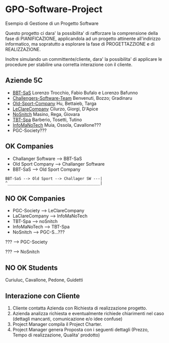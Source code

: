 # GPO-Software-Project
Esempio di Gestione di un Progetto Software

Questo progetto ci dara' la possibilita' di rafforzare la comprensione della fase di PIANIFICAZIONE, applicandola ad un progetto attinente all'indirizzo informatico, ma sopratutto a esplorare la fase di PROGETTAZZIONE e di REALIZZAZIONE.

Inoltre simulando un committente/cliente, dara' la possibilita' di applicare le procedure per stabilire una corretta interazione con il cliente.

## Aziende 5C
* [BBT-SaS](https://github.com/BBT-SaS/Clothamatic)  Lorenzo Trocchio, Fabio Bufalo e Lorenzo Bafunno
* [Challengers-Software-Team](https://github.com/Challengers-Software-Team/RegistroElettronico) Benvenuti, Bozzo; Gradinaru
* [Old-Sport-Company](https://github.com/Old-Sport-Company/Simula_Azienda) Hu, Bettaieb, Targa
* [LeClareCompany](https://github.com/LeClareTeam/Azienda) Cilurzo, Giorgi, D'Apice
* [NoSnitch](https://github.com/GPOSoftware/GPO-Software-Project) Masino, Rega, Giovara
* [TBT-Spa](https://github.com/TBT-Spa/GPO-Software-Project) Barberio, Tosetti, Tutino
* [InfoMaNoTech](https://github.com/GPOSoftwareProject) Muia, Ossola, Cavallone???
* PGC-Society???

## OK Companies
* Challanger Software --> BBT-SaS
* Old Sport Company --> Challanger Software
* BBT-SaS --> Old Sport Company
```
BBT-SaS --> Old Sport --> Challager SW ---|
^_________________________________________|
```
## NO OK Companies

* PGC-Society --> LeClareCompany
* LaClareCompany --> InfoMaNoTech
* TBT-Spa --> noSnitch
* InfoMaNoTech --> TBT-Spa
* NoSnitch --> PGC-S...???

??? --> PGC-Society

??? --> NoSnitch

## NO OK Students
Curiuluc, Cavallone, Pedone, Guidetti

## Interazione con Cliente
1. Cliente contatta Azienda con Richiesta di realizzazione progetto.
2. Azienda analizza richiesta e eventualmente richiede chiarimenti nel caso (dettagli mancanti, comunicazione e/o idee confuse)
3. Project Manager compila il Project Charter.
4. Project Manager genera Proposta con i seguenti dettagli (Prezzo, Tempo di realizzazione, Qualita' prodotto)
